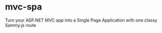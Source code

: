 mvc-spa
=======

Turn your ASP.NET MVC app into a Single Page Application with one classy Sammy.js route
